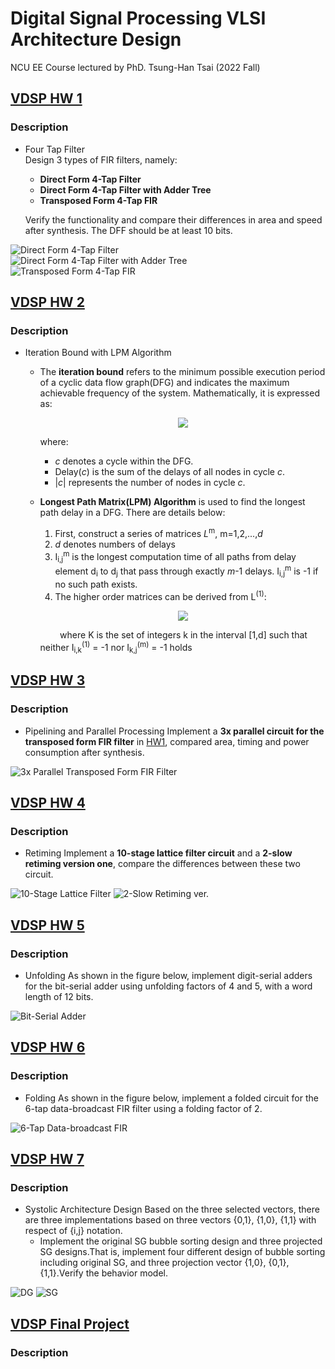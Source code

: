 # Digital Signal Processing VLSI Architecture Design 
NCU EE Course lectured by PhD. Tsung-Han Tsai (2022 Fall)

## [VDSP HW 1](https://github.com/minsheng0503/Digital-Signal-Processing-VLSI-Architecture-Design/tree/main/HW1)
### Description
- Four Tap Filter    
    Design 3 types of FIR filters, namely:   
    - **Direct Form 4-Tap Filter**   
    - **Direct Form 4-Tap Filter with Adder Tree**   
    - **Transposed Form 4-Tap FIR**

    Verify the functionality and compare their differences in area and speed after synthesis. 
    The DFF should be at least 10 bits.   

![Direct Form 4-Tap Filter](https://github.com/minsheng0503/Digital-Signal-Processing-VLSI-Architecture-Design/blob/main/HW1/Figure/DF4T.png)   
![Direct Form 4-Tap Filter with Adder Tree](https://github.com/minsheng0503/Digital-Signal-Processing-VLSI-Architecture-Design/blob/main/HW1/Figure/DF4TAT.png)   
![Transposed Form 4-Tap FIR](https://github.com/minsheng0503/Digital-Signal-Processing-VLSI-Architecture-Design/blob/main/HW1/Figure/TF4T.png)   
    
## [VDSP HW 2](https://github.com/minsheng0503/Digital-Signal-Processing-VLSI-Architecture-Design/tree/main/HW2)
### Description
- Iteration Bound with LPM Algorithm   
    - The **iteration bound** refers to the minimum possible execution period of a cyclic data flow graph(DFG) and indicates the maximum achievable frequency of the system. Mathematically, it is expressed as:   

        <p align="center">
        <img src="https://github.com/minsheng0503/Digital-Signal-Processing-VLSI-Architecture-Design/blob/main/HW2/iter.png" />
        </p>

        where:   

        - $`c`$ denotes a cycle within the DFG.
        - $`\text{Delay}(c)`$ is the sum of the delays of all nodes in cycle $`c`$.
        - $`|c|`$ represents the number of nodes in cycle $`c`$.   
    - **Longest Path Matrix(LPM) Algorithm** is used to find the longest path delay in a DFG. There are details below:
        1. First, construct a series of matrices $`L`$<sup>m</sup>, m=1,2,...,$`d`$
        2. $`d`$ denotes numbers of delays
        3. I<sub>i,j</sub><sup>m</sup> is the longest computation time of all paths from delay element d<sub>i</sub> to d<sub>j</sub> that pass through exactly $`m`$-1 delays. I<sub>i,j</sub><sup>m</sup> is -1 if no such path exists.
        4. The higher order matrices can be derived from L<sup>(1)</sup>:
        
        <p align="center">
        <img src="https://github.com/minsheng0503/Digital-Signal-Processing-VLSI-Architecture-Design/blob/main/HW2/Iij.png" />
        </p>

      &nbsp;&nbsp;&nbsp;&nbsp;&nbsp;&nbsp;&nbsp;&nbsp;where K is the set of integers k in the interval [1,d] such that neither I<sub>i,k</sub><sup>(1)</sup> = -1 nor I<sub>k,j</sub><sup>(m)</sup> = -1 holds
## [VDSP HW 3](https://github.com/minsheng0503/Digital-Signal-Processing-VLSI-Architecture-Design/tree/main/HW3)
### Description
- Pipelining and Parallel Processing
    Implement a **3x parallel circuit for the transposed form FIR filter** in [HW1](https://github.com/minsheng0503/Digital-Signal-Processing-VLSI-Architecture-Design/tree/main/HW1), compared area, timing and power consumption after synthesis.  

![3x Parallel Transposed Form FIR Filter](https://github.com/minsheng0503/Digital-Signal-Processing-VLSI-Architecture-Design/blob/main/HW3/3xparalTF.png)
## [VDSP HW 4](https://github.com/minsheng0503/Digital-Signal-Processing-VLSI-Architecture-Design/tree/main/HW4)
### Description
- Retiming
    Implement a **10-stage lattice filter circuit** and a **2-slow retiming version one**, compare the differences between these two circuit.   

![10-Stage Lattice Filter](https://github.com/minsheng0503/Digital-Signal-Processing-VLSI-Architecture-Design/blob/main/HW4/10SLATTICE.png)
![2-Slow Retiming ver.](https://github.com/minsheng0503/Digital-Signal-Processing-VLSI-Architecture-Design/blob/main/HW4/retiming.png)

## [VDSP HW 5](https://github.com/minsheng0503/Digital-Signal-Processing-VLSI-Architecture-Design/tree/main/HW5)
### Description
- Unfolding
    As shown in the figure below, implement digit-serial adders for the bit-serial adder using unfolding factors of 4 and 5, with a word length of 12 bits.   

![Bit-Serial Adder](https://github.com/minsheng0503/Digital-Signal-Processing-VLSI-Architecture-Design/blob/main/HW5/bit-serial_adder.png)

## [VDSP HW 6](https://github.com/minsheng0503/Digital-Signal-Processing-VLSI-Architecture-Design/tree/main/HW6)
### Description
- Folding
    As shown in the figure below, implement a folded circuit for the 6-tap data-broadcast FIR filter using a folding factor of 2.   

![6-Tap Data-broadcast FIR](https://github.com/minsheng0503/Digital-Signal-Processing-VLSI-Architecture-Design/blob/main/HW6/6-tap_data-broadcast_FIR.png)

## [VDSP HW 7](https://github.com/minsheng0503/Digital-Signal-Processing-VLSI-Architecture-Design/tree/main/HW7)
### Description
- Systolic Architecture Design
    Based on the three selected vectors, there are three implementations based on three vectors {0,1}, {1,0}, {1,1} with respect of {i,j} notation.
    - Implement the original SG bubble sorting design and three projected SG designs.That is, implement four different design of bubble sorting including original SG, and three projection vector {1,0}, {0,1}, {1,1}.Verify the behavior model.   

![DG](https://github.com/minsheng0503/Digital-Signal-Processing-VLSI-Architecture-Design/blob/main/HW7/DG.png)
![SG](https://github.com/minsheng0503/Digital-Signal-Processing-VLSI-Architecture-Design/blob/main/HW7/SG.png)


## [VDSP Final Project](https://github.com/minsheng0503/Digital-Signal-Processing-VLSI-Architecture-Design/tree/main/FinalProject)
### Description
